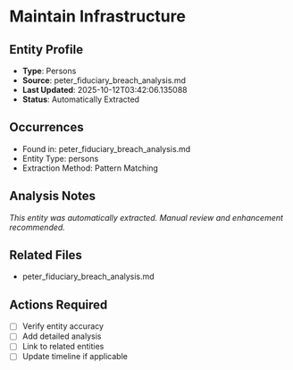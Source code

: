 # Maintain Infrastructure

## Entity Profile
- **Type**: Persons
- **Source**: peter_fiduciary_breach_analysis.md
- **Last Updated**: 2025-10-12T03:42:06.135088
- **Status**: Automatically Extracted

## Occurrences
- Found in: peter_fiduciary_breach_analysis.md
- Entity Type: persons
- Extraction Method: Pattern Matching

## Analysis Notes
*This entity was automatically extracted. Manual review and enhancement recommended.*

## Related Files
- peter_fiduciary_breach_analysis.md

## Actions Required
- [ ] Verify entity accuracy
- [ ] Add detailed analysis
- [ ] Link to related entities
- [ ] Update timeline if applicable
